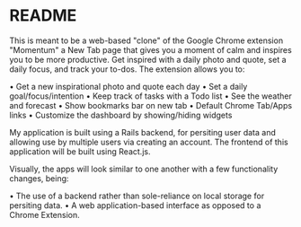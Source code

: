 # README

This is meant to be a web-based "clone" of the Google Chrome extension "Momentum" a New Tab page that gives you a moment of calm and inspires you to be more productive. Get inspired with a daily photo and quote, set a daily focus, and track your to-dos. The extension allows you to:

  • Get a new inspirational photo and quote each day
  • Set a daily goal/focus/intention
  • Keep track of tasks with a Todo list
  • See the weather and forecast
  • Show bookmarks bar on new tab
  • Default Chrome Tab/Apps links
  • Customize the dashboard by showing/hiding widgets
  
My application is built using a Rails backend, for persiting user data and allowing use by multiple users via creating an account. The frontend of this application will be built using React.js. 

Visually, the apps will look similar to one another with a few functionality changes, being: 

  • The use of a backend rather than sole-reliance on local storage for persiting data.
  • A web application-based interface as opposed to a Chrome Extension.

